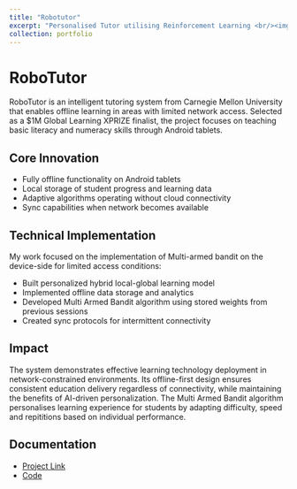 ```yaml
---
title: "Robotutor"
excerpt: "Personalised Tutor utilising Reinforcement Learning <br/><img src='/images/robotutor.jpg'>"
collection: portfolio
---
```

# RoboTutor

RoboTutor is an intelligent tutoring system from Carnegie Mellon University that enables offline learning in areas with limited network access. Selected as a $1M Global Learning XPRIZE finalist, the project focuses on teaching basic literacy and numeracy skills through Android tablets.

## Core Innovation
* Fully offline functionality on Android tablets
* Local storage of student progress and learning data
* Adaptive algorithms operating without cloud connectivity
* Sync capabilities when network becomes available

## Technical Implementation
My work focused on the implementation of Multi-armed bandit on the device-side for limited access conditions:
* Built personalized hybrid local-global learning model
* Implemented offline data storage and analytics
* Developed Multi Armed Bandit algorithm using stored weights from previous sessions
* Created sync protocols for intermittent connectivity

## Impact
The system demonstrates effective learning technology deployment in network-constrained environments. Its offline-first design ensures consistent education delivery regardless of connectivity, while maintaining the benefits of AI-driven personalization. The Multi Armed Bandit algorithm personalises learning experience for students by adapting difficulty, speed and repititions based on individual performance. 

## Documentation
- [Project Link](https://www.cmu.edu/scs/robotutor/global-learning-xprize/index.html)
- [Code](https://github.com/RoboTutorLLC/RoboTutor_2020)
